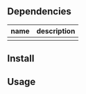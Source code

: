 #

[//]: # (todo: description)

## Dependencies

| name | description |
|------|-------------|
|      |             |

## Install

[//]: # (todo: installation instructions)

## Usage

[//]: # (todo: usage instructions)
